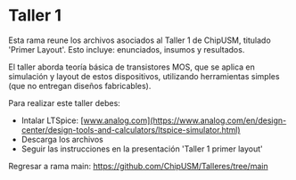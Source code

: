 # Taller 1
Esta rama reune los archivos asociados al Taller 1 de ChipUSM, titulado 'Primer Layout'. Esto incluye: enunciados, insumos y resultados.

El taller aborda teoría básica de transistores MOS, que se aplica en simulación y layout de estos dispositivos, utilizando herramientas simples (que no entregan diseños fabricables).

Para realizar este taller debes:
- Intalar LTSpice: [www.analog.com](https://www.analog.com/en/design-center/design-tools-and-calculators/ltspice-simulator.html)
- Descarga los archivos
- Seguir las instrucciones en la presentación 'Taller 1 primer layout'

Regresar a rama main: https://github.com/ChipUSM/Talleres/tree/main


